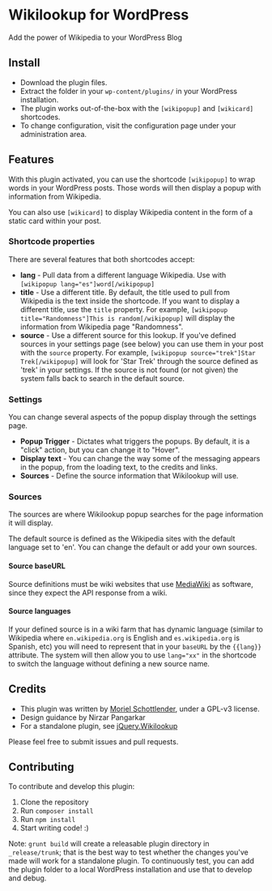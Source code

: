 # Wikilookup for WordPress
Add the power of Wikipedia to your WordPress Blog

## Install

* Download the plugin files.
* Extract the folder in your `wp-content/plugins/` in your WordPress installation.
* The plugin works out-of-the-box with the `[wikipopup]` and `[wikicard]` shortcodes.
* To change configuration, visit the configuration page under your administration area.

## Features
With this plugin activated, you can use the shortcode `[wikipopup]` to wrap words in your WordPress posts. Those words will then display a popup with information from Wikipedia.

You can also use `[wikicard]` to display Wikipedia content in the form of a static card within your post.

### Shortcode properties
There are several features that both shortcodes accept:
* **lang** - Pull data from a different language Wikipedia. Use with `[wikipopup lang="es"]word[/wikipopup]`
* **title** - Use a different title. By default, the title used to pull from Wikipedia is the text inside the shortcode. If you want to display a different title, use the `title` property. For example, `[wikipopup title="Randomness"]This is random[/wikipopup]` will display the information from Wikipedia page "Randomness".
* **source** - Use a different source for this lookup. If you've defined sources in your settings page (see below) you can use them in your post with the `source` property. For example, `[wikipopup source="trek"]Star Trek[/wikipopup]` will look for 'Star Trek' through the source defined as 'trek' in your settings. If the source is not found (or not given) the system falls back to search in the default source.

### Settings
You can change several aspects of the popup display through the settings page.

* **Popup Trigger** - Dictates what triggers the popups. By default, it is a "click" action, but you can change it to "Hover".
* **Display text** - You can change the way some of the messaging appears in the popup, from the loading text, to the credits and links.
* **Sources** - Define the source information that Wikilookup will use.

### Sources
The sources are where Wikilookup popup searches for the page information it will display.

The default source is defined as the Wikipedia sites with the default language set to 'en'. You can change the default or add your own sources.

#### Source baseURL
Source definitions must be wiki websites that use [MediaWiki](https://www.mediawiki.org) as software, since they expect the API response from a wiki.

#### Source languages
If your defined source is in a wiki farm that has dynamic language (similar to Wikipedia where `en.wikipedia.org` is English and `es.wikipedia.org` is Spanish, etc) you will need to represent that in your `baseURL` by the `{{lang}}` attribute. The system will then allow you to use `lang="xx"` in the shortcode to switch the language without defining a new source name.

## Credits
* This plugin was written by [Moriel Schottlender](http://moriel.smarterthanthat.com), under a GPL-v3 license.
* Design guidance by Nirzar Pangarkar
* For a standalone plugin, see [jQuery.Wikilookup](https://github.com/mooeypoo/jquery.wikilookup)

Please feel free to submit issues and pull requests.

## Contributing
To contribute and develop this plugin:

1. Clone the repository
2. Run `composer install`
3. Run `npm install`
4. Start writing code! :)

Note: `grunt build` will create a releasable plugin directory in `_release/trunk`; that is the best way to test whether the changes you've made will work for a standalone plugin. To continuously test, you can add the plugin folder to a local WordPress installation and use that to develop and debug.
